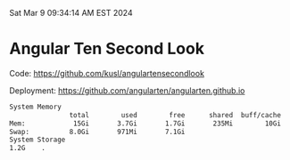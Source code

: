 Sat Mar  9 09:34:14 AM EST 2024

# Angular Ten Second Look

Code: https://github.com/kusl/angulartensecondlook

Deployment: https://github.com/angularten/angularten.github.io

```bash
System Memory
               total        used        free      shared  buff/cache   available
Mem:            15Gi       3.7Gi       1.7Gi       235Mi        10Gi        11Gi
Swap:          8.0Gi       971Mi       7.1Gi
System Storage
1.2G	.
